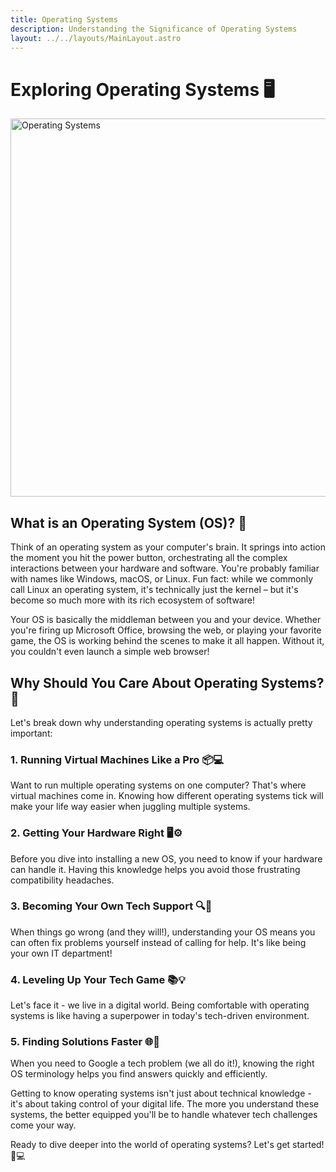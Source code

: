 ```yaml
---
title: Operating Systems
description: Understanding the Significance of Operating Systems
layout: ../../layouts/MainLayout.astro
---
```


# Exploring Operating Systems 🖥️

<img src="/src/pages/en/images/OS iamgesNOBACKGROUND.png" alt="Operating Systems" width="605" />

## What is an Operating System (OS)? 🤔

Think of an operating system as your computer's brain. It springs into action the moment you hit the power button, orchestrating all the complex interactions between your hardware and software. You're probably familiar with names like Windows, macOS, or Linux. Fun fact: while we commonly call Linux an operating system, it's technically just the kernel – but it's become so much more with its rich ecosystem of software!

Your OS is basically the middleman between you and your device. Whether you're firing up Microsoft Office, browsing the web, or playing your favorite game, the OS is working behind the scenes to make it all happen. Without it, you couldn't even launch a simple web browser!

## Why Should You Care About Operating Systems? 🧐

Let's break down why understanding operating systems is actually pretty important:

### 1. Running Virtual Machines Like a Pro 📦💻

Want to run multiple operating systems on one computer? That's where virtual machines come in. Knowing how different operating systems tick will make your life way easier when juggling multiple systems.

### 2. Getting Your Hardware Right 🖥️⚙️

Before you dive into installing a new OS, you need to know if your hardware can handle it. Having this knowledge helps you avoid those frustrating compatibility headaches.

### 3. Becoming Your Own Tech Support 🔍🔧

When things go wrong (and they will!), understanding your OS means you can often fix problems yourself instead of calling for help. It's like being your own IT department!

### 4. Leveling Up Your Tech Game 📚💡

Let's face it - we live in a digital world. Being comfortable with operating systems is like having a superpower in today's tech-driven environment.

### 5. Finding Solutions Faster 🌐📖

When you need to Google a tech problem (we all do it!), knowing the right OS terminology helps you find answers quickly and efficiently.

Getting to know operating systems isn't just about technical knowledge - it's about taking control of your digital life. The more you understand these systems, the better equipped you'll be to handle whatever tech challenges come your way.

Ready to dive deeper into the world of operating systems? Let's get started! 🚀💻
